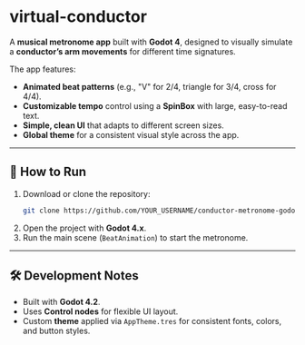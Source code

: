 # virtual-conductor

A **musical metronome app** built with **Godot 4**, designed to visually simulate a **conductor’s arm movements** for different time signatures.

The app features:
- **Animated beat patterns** (e.g., "V" for 2/4, triangle for 3/4, cross for 4/4).
- **Customizable tempo** control using a **SpinBox** with large, easy-to-read text.
- **Simple, clean UI** that adapts to different screen sizes.
- **Global theme** for a consistent visual style across the app.

---

## 🚀 How to Run
1. Download or clone the repository:
    ```bash
    git clone https://github.com/YOUR_USERNAME/conductor-metronome-godot.git
    ```
2. Open the project with **Godot 4.x**.
3. Run the main scene (`BeatAnimation`) to start the metronome.

---

## 🛠️ Development Notes
- Built with **Godot 4.2**.
- Uses **Control nodes** for flexible UI layout.
- Custom **theme** applied via `AppTheme.tres` for consistent fonts, colors, and button styles.
